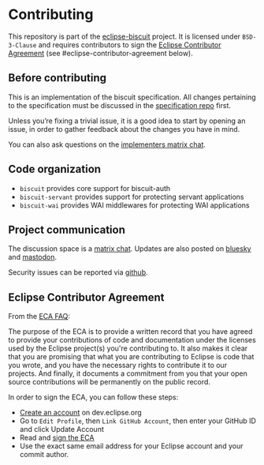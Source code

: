 # Contributing

This repository is part of the [eclipse-biscuit](https://projects.eclipse.org/projects/technology.biscuit) project. It is licensed under `BSD-3-Clause` and requires contributors to sign the [Eclipse Contributor Agreement](https://www.eclipse.org/legal/ECA.php) (see #eclipse-contributor-agreement below).

## Before contributing

This is an implementation of the biscuit specification. All changes pertaining to the specification must be discussed in the [specification repo](https://github.com/eclipse-biscuit/biscuit) first.

Unless you’re fixing a trivial issue, it is a good idea to start by opening an issue, in order to gather feedback about the changes you have in mind.

You can also ask questions on the [implementers matrix chat](https://matrix.to/#/!suybZZpOqChdTNuIVA:matrix.org).

## Code organization

- `biscuit` provides core support for biscuit-auth
- `biscuit-servant` provides support for protecting servant applications
- `biscuit-wai` provides WAI middlewares for protecting WAI applications

## Project communication

The discussion space is a [matrix chat](https://matrix.to/#/!MXwhyfCFLLCfHSYJxg:matrix.org).
Updates are also posted on [bluesky](https://bsky.app/profile/biscuitsec.org) and [mastodon](https://hachyderm.io/@biscuitauth).

Security issues can be reported via [github](https://github.com/eclipse-biscuit/biscuit-haskell/security). 

## Eclipse Contributor Agreement

From the [ECA FAQ](https://www.eclipse.org/legal/eca/faq/):

The purpose of the ECA is to provide a written record that you have agreed to provide your contributions of code and documentation under the licenses used by the Eclipse project(s) you're contributing to. It also makes it clear that you are promising that what you are contributing to Eclipse is code that you wrote, and you have the necessary rights to contribute it to our projects. And finally, it documents a commitment from you that your open source contributions will be permanently on the public record.

In order to sign the ECA, you can follow these steps:

- [Create an account](https://accounts.eclipse.org/user/register) on dev.eclipse.org
- Go to `Edit Profile`, then `Link GitHub Account`, then enter your GitHub ID and click Update Account
- Read and [sign the ECA](https://accounts.eclipse.org/user/eca)
- Use the exact same email address for your Eclipse account and your commit author.
